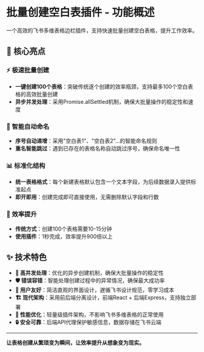 # 批量创建空白表插件 - 功能概述

一个高效的飞书多维表格边栏插件，支持快速批量创建空白表格，提升工作效率。

## 🚀 核心亮点

### ⚡ 极速批量创建
- **一键创建100个表格**：突破传统逐个创建的效率瓶颈，支持最多100个空白表格的高效批量创建
- **异步并发处理**：采用Promise.allSettled机制，确保大批量操作的稳定性和速度

### 🎯 智能自动命名
- **序号自动递增**：采用"空白表1"、"空白表2"...的智能命名规则
- **重名智能跳过**：遇到已存在的表格名称自动跳过序号，确保命名唯一性

### 📊 标准化结构
- **统一表格格式**：每个新建表格默认包含一个文本字段，为后续数据录入提供标准起点
- **即开即用**：创建完成即可直接使用，无需删除默认字段和行数

### 🎯 效率提升
- **传统方式**：创建100个表格需要10-15分钟
- **使用插件**：1秒完成，效率提升900倍以上

## ✨ 技术特色
- **🔄 高并发处理**：优化的异步创建机制，确保大批量操作的稳定性
- **🛡️ 错误容错**：智能处理创建过程中的异常情况，确保最大成功率
- **🎨 用户友好**：简洁直观的界面设计，遅循飞书设计规范，零学习成本
- **🏗️ 现代架构**：采用前后端分离设计，前端React + 后端Express，支持独立部署
- **🚀 性能优化**：轻量级插件架构，不影响飞书多维表格的正常使用
- **🔒 安全可靠**：后端API代理保护敏感信息，数据存储在飞书云端

---

**让表格创建从繁琐变为瞬间，让效率提升从想象变为现实。**
